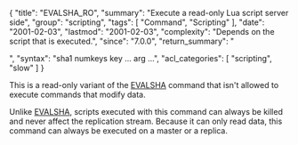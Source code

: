 {
  "title": "EVALSHA_RO",
  "summary": "Execute a read-only Lua script server side",
  "group": "scripting",
  "tags": [
    "Command",
    "Scripting"
  ],
  "date": "2001-02-03",
  "lastmod": "2001-02-03",
  "complexity": "Depends on the script that is executed.",
  "since": "7.0.0",
  "return_summary": "<summary>",
  "syntax": "sha1 numkeys key ... arg ...",
  "acl_categories": [
    "scripting",
    "slow"
  ]
}

This is a read-only variant of the [EVALSHA](/commands/evalsha) command that isn't allowed to execute commands that modify data.

 Unlike [EVALSHA](/commands/evalsha), scripts executed with this command can always be killed and never affect the replication stream.
 Because it can only read data, this command can always be executed on a master or a replica.

